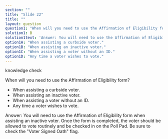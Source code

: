 ```yaml
---
section: ""
title: "Slide 22"
title: ""
layout: question
question1: "When will you need to use the Affirmation of Eligibility form?"
solution1: B
solution1text: 'Answer: You will need to use the Affirmation of Eligibility form when assisting an inactive voter. Once the form is completed, the voter should be allowed to vote routinely and be checked in on the Poll Pad. Be sure to check the "Voter Signed Oath" flag.'
option1A: "When assisting a curbside voter."
option1B: "When assisting an inactive voter."
option1C: "When assisting a voter without an ID."
option1D: "Any time a voter wishes to vote."
---
```


knowledge check

When will you need to use the Affirmation of Eligibility form?

- When assisting a curbside voter.
- When assisting an inactive voter.
- When assisting a voter without an ID.
- Any time a voter wishes to vote.

Answer: You will need to use the Affirmation of Eligibility form when assisting an inactive voter. Once the form is completed, the voter should be allowed to vote routinely and be checked in on the Poll Pad. Be sure to check the "Voter Signed Oath" flag.


